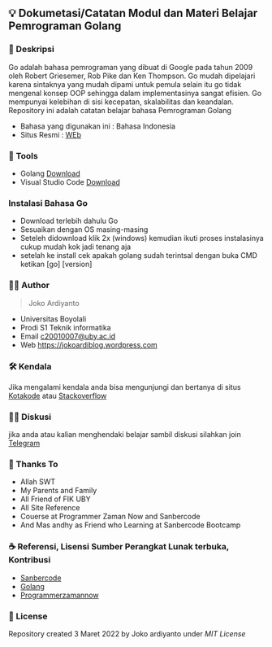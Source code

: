 ## 💡 Dokumetasi/Catatan Modul dan Materi Belajar Pemrograman Golang

### 📝 Deskripsi 
Go adalah bahasa pemrograman yang dibuat di Google pada tahun 2009 oleh Robert Griesemer, Rob Pike dan Ken Thompson. Go mudah dipelajari karena sintaknya yang mudah dipami untuk pemula selain itu go tidak mengenal konsep OOP sehingga dalam implementasinya sangat efisien. Go mempunyai kelebihan di sisi kecepatan, skalabilitas dan keandalan.
Repository ini adalah catatan belajar bahasa Pemrograman Golang
- Bahasa yang digunakan ini : Bahasa Indonesia
- Situs Resmi : [WEb](https://go.dev/ "Lihat Situs officialnya ")

### 🎒 Tools
- Golang [Download](https://go.dev/)
- Visual Studio Code [Download](https://code.visualstudio.com/download)

### Instalasi Bahasa Go
- Download terlebih dahulu Go
- Sesuaikan dengan OS masing-masing
- Seteleh didownload klik 2x (windows) kemudian ikuti proses instalasinya cukup mudah kok jadi tenang aja
- setelah ke install cek apakah golang sudah terintsal dengan buka CMD ketikan [go] [version]

### 👨‍💻 Author
>Joko Ardiyanto
  - Universitas Boyolali
  - Prodi S1 Teknik informatika
  - Email c20010007@uby.ac.id
  - Web https://jokoardiblog.wordpress.com

### 🛠️ Kendala
  Jika mengalami kendala anda bisa mengunjungi dan bertanya di situs [Kotakode](kotakode.com) atau [Stackoverflow](stackoverflow.com)

### 🙇🏼 Diskusi 
jika anda atau kalian menghendaki belajar sambil diskusi silahkan join [Telegram](https://t.me/disRKW)

### 🙏 Thanks To
- Allah SWT
- My Parents and Family
- All Friend of FIK UBY
- All Site Reference
- Couerse at Programmer Zaman Now and Sanbercode
- And Mas andhy as Friend who Learning at Sanbercode Bootcamp

### ☕ Referensi, Lisensi Sumber Perangkat Lunak terbuka, Kontribusi
- [Sanbercode](https://sanbercode.com/)
- [Golang](https://go.dev/)
- [Programmerzamannow](https://www.programmerzamannow.com/)

### 🔐 License
Repository created 3 Maret 2022 by Joko ardiyanto under *MIT License*


